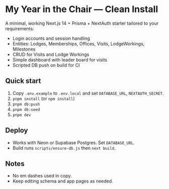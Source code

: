 
# My Year in the Chair — Clean Install

A minimal, working Next.js 14 + Prisma + NextAuth starter tailored to your requirements:
- Login accounts and session handling
- Entities: Lodges, Memberships, Offices, Visits, LodgeWorkings, Milestones
- CRUD for Visits and Lodge Workings
- Simple dashboard with leader board for visits
- Scripted DB push on build for CI

## Quick start

1. Copy `.env.example` to `.env.local` and set `DATABASE_URL`, `NEXTAUTH_SECRET`.
2. `pnpm install` (or `npm install`)
3. `pnpm db:push`
4. `pnpm db:seed`
5. `pnpm dev`

## Deploy
- Works with Neon or Supabase Postgres. Set `DATABASE_URL`.
- Build runs `scripts/ensure-db.js` then `next build`.

## Notes
- No em dashes used in copy.
- Keep editing schema and app pages as needed.
